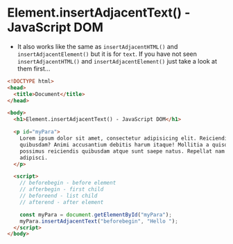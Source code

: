 # Element.insertAdjacentText() - JavaScript DOM

- It also works like the same as `insertAdjacentHTML()` and `insertAdjacentElement()` but it is for `text`. If you have not seen `insertAdjacentHTML()` and `insertAdjacentElement()` just take a look at them first...

```html
<!DOCTYPE html>
<head>
  <title>Document</title>
</head>

<body>
  <h1>Element.insertAdjacentText() - JavaScript DOM</h1>

  <p id="myPara">
    Lorem ipsum dolor sit amet, consectetur adipisicing elit. Reiciendis,
    quibusdam? Animi accusantium debitis harum itaque! Mollitia a quisquam ullam
    possimus reiciendis quibusdam atque sunt saepe natus. Repellat nam est
    adipisci.
  </p>

  <script>
    // beforebegin - before element
    // afterbegin - first child
    // beforeend - list child
    // afterend - after element

    const myPara = document.getElementById("myPara");
    myPara.insertAdjacentText("beforebegin", "Hello ");
  </script>
</body>
```
